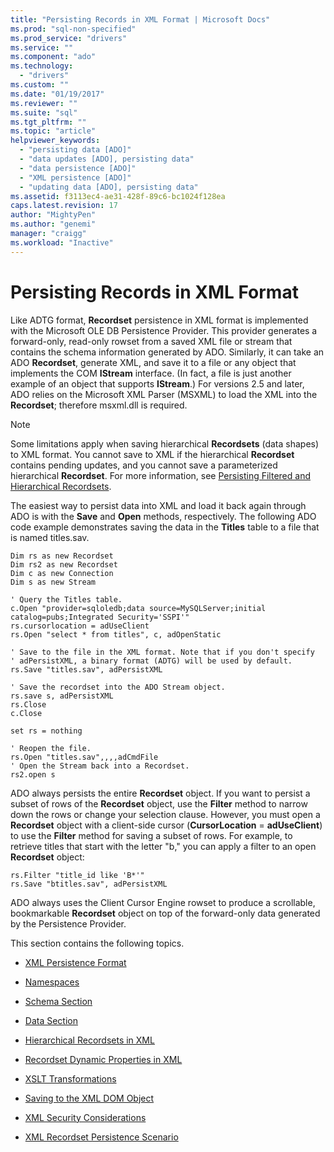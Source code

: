 ```yaml
---
title: "Persisting Records in XML Format | Microsoft Docs"
ms.prod: "sql-non-specified"
ms.prod_service: "drivers"
ms.service: ""
ms.component: "ado"
ms.technology:
  - "drivers"
ms.custom: ""
ms.date: "01/19/2017"
ms.reviewer: ""
ms.suite: "sql"
ms.tgt_pltfrm: ""
ms.topic: "article"
helpviewer_keywords: 
  - "persisting data [ADO]"
  - "data updates [ADO], persisting data"
  - "data persistence [ADO]"
  - "XML persistence [ADO]"
  - "updating data [ADO], persisting data"
ms.assetid: f3113ec4-ae31-428f-89c6-bc1024f128ea
caps.latest.revision: 17
author: "MightyPen"
ms.author: "genemi"
manager: "craigg"
ms.workload: "Inactive"
---
```

# Persisting Records in XML Format
Like ADTG format, **Recordset** persistence in XML format is implemented with the Microsoft OLE DB Persistence Provider. This provider generates a forward-only, read-only rowset from a saved XML file or stream that contains the schema information generated by ADO. Similarly, it can take an ADO **Recordset**, generate XML, and save it to a file or any object that implements the COM **IStream** interface. (In fact, a file is just another example of an object that supports **IStream**.) For versions 2.5 and later, ADO relies on the Microsoft XML Parser (MSXML) to load the XML into the **Recordset**; therefore msxml.dll is required.  
  
> [!NOTE]
>  Some limitations apply when saving hierarchical **Recordsets** (data shapes) to XML format. You cannot save to XML if the hierarchical **Recordset** contains pending updates, and you cannot save a parameterized hierarchical **Recordset**. For more information, see [Persisting Filtered and Hierarchical Recordsets](../../../ado/guide/data/persisting-filtered-and-hierarchical-recordsets.md).  
  
 The easiest way to persist data into XML and load it back again through ADO is with the **Save** and **Open** methods, respectively. The following ADO code example demonstrates saving the data in the **Titles** table to a file that is named titles.sav.  
  
```  
Dim rs as new Recordset  
Dim rs2 as new Recordset  
Dim c as new Connection  
Dim s as new Stream  
  
' Query the Titles table.  
c.Open "provider=sqloledb;data source=MySQLServer;initial catalog=pubs;Integrated Security='SSPI'"  
rs.cursorlocation = adUseClient  
rs.Open "select * from titles", c, adOpenStatic  
  
' Save to the file in the XML format. Note that if you don't specify   
' adPersistXML, a binary format (ADTG) will be used by default.  
rs.Save "titles.sav", adPersistXML  
  
' Save the recordset into the ADO Stream object.  
rs.save s, adPersistXML  
rs.Close  
c.Close  
  
set rs = nothing  
  
' Reopen the file.  
rs.Open "titles.sav",,,,adCmdFile  
' Open the Stream back into a Recordset.  
rs2.open s  
```  
  
 ADO always persists the entire **Recordset** object. If you want to persist a subset of rows of the **Recordset** object, use the **Filter** method to narrow down the rows or change your selection clause. However, you must open a **Recordset** object with a client-side cursor (**CursorLocation** = **adUseClient**) to use the **Filter** method for saving a subset of rows. For example, to retrieve titles that start with the letter "b," you can apply a filter to an open **Recordset** object:  
  
```  
rs.Filter "title_id like 'B*'"  
rs.Save "btitles.sav", adPersistXML  
```  
  
 ADO always uses the Client Cursor Engine rowset to produce a scrollable, bookmarkable **Recordset** object on top of the forward-only data generated by the Persistence Provider.  
  
 This section contains the following topics.  
  
-   [XML Persistence Format](../../../ado/guide/data/xml-persistence-format.md)  
  
-   [Namespaces](../../../ado/guide/data/namespaces.md)  
  
-   [Schema Section](../../../ado/guide/data/schema-section.md)  
  
-   [Data Section](../../../ado/guide/data/data-section.md)  
  
-   [Hierarchical Recordsets in XML](../../../ado/guide/data/hierarchical-recordsets-in-xml.md)  
  
-   [Recordset Dynamic Properties in XML](../../../ado/guide/data/recordset-dynamic-properties-in-xml.md)  
  
-   [XSLT Transformations](../../../ado/guide/data/xslt-transformations.md)  
  
-   [Saving to the XML DOM Object](../../../ado/guide/data/saving-to-the-xml-dom-object.md)  
  
-   [XML Security Considerations](../../../ado/guide/data/xml-security-considerations.md)  
  
-   [XML Recordset Persistence Scenario](../../../ado/guide/data/xml-recordset-persistence-scenario.md)
